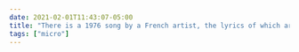 ```yaml
---
date: 2021-02-01T11:43:07-05:00
title: "There is a 1976 song by a French artist, the lyrics of which are sung from the perspective of a dolphin that is upset because children are afraid to go swimming because of the recent success of the movie Jaws. It is so weird, but I love it."
tags: ["micro"]
---
```

